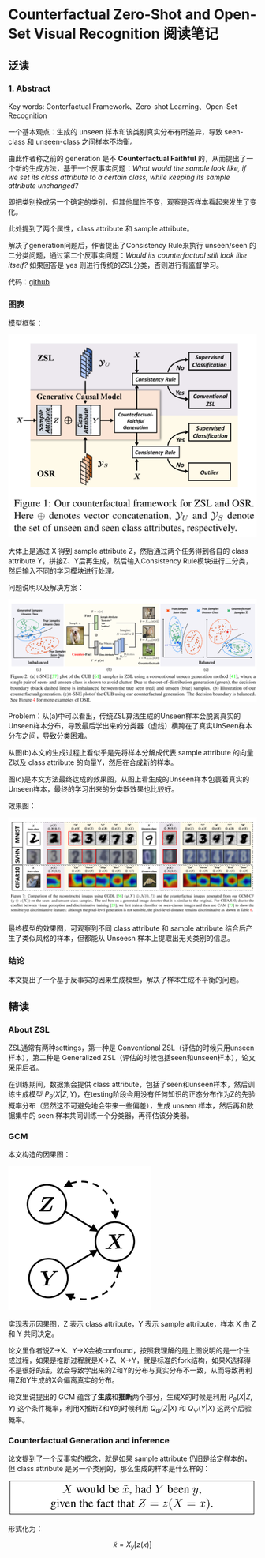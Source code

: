 # Counterfactual Zero-Shot and Open-Set Visual Recognition 阅读笔记

## 泛读

### 1. Abstract

Key words: Conterfactual Framework、Zero-shot Learning、Open-Set Recognition

一个基本观点：生成的 unseen 样本和该类别真实分布有所差异，导致 seen-class 和 unseen-class 之间样本不均衡。

由此作者称之前的 generation 是不 **Counterfactual Faithful** 的，从而提出了一个新的生成方法，基于一个反事实问题：*What would the sample look like, if we set its class attribute to a certain class, while keeping its sample attribute unchanged?*

即把类别换成另一个确定的类别，但其他属性不变，观察是否样本看起来发生了变化。

此处提到了两个属性，class attribute 和 sample attribute。

解决了generation问题后，作者提出了Consistency Rule来执行 unseen/seen 的二分类问题，通过第二个反事实问题：*Would its counterfactual still look like itself?* 如果回答是 yes 则进行传统的ZSL分类，否则进行有监督学习。

代码：[github](https://github.com/yue-zhongqi/gcm-cf)

### 图表

模型框架：

![model](../images/7-14-1.png)

大体上是通过 X 得到 sample attribute Z，然后通过两个任务得到各自的 class attribute Y，拼接Z、Y后再生成，然后输入Consistency Rule模块进行二分类，然后输入不同的学习模块进行处理。

问题说明以及解决方案：

![problem](../images/7-14-2.png)

Problem：从(a)中可以看出，传统ZSL算法生成的Unseen样本会脱离真实的Unseen样本分布，导致最后学出来的分类器（虚线）横跨在了真实UnSeen样本分布之间，导致分类困难。

从图(b)本文的生成过程上看似乎是先将样本分解成代表 sample attribute 的向量Z以及 class attribute 的向量Y，然后在合成新的样本。

图(c)是本文方法最终达成的效果图，从图上看生成的Unseen样本包裹着真实的Unseen样本，最终的学习出来的分类器效果也比较好。

效果图：

![effect](../images/7-16-1.png)

最终模型的效果图，可观察到不同 class attribute 和 sample attribute 结合后产生了类似风格的样本，但都能从 Unseesn 样本上提取出无关类别的信息。

### 结论

本文提出了一个基于反事实的因果生成模型，解决了样本生成不平衡的问题。

## 精读

### About ZSL

ZSL通常有两种settings，第一种是 Conventional ZSL（评估的时候只用unseen样本），第二种是 Generalized ZSL（评估的时候包括seen和unseen样本），论文采用后者。

在训练期间，数据集会提供 class attribute，包括了seen和unseen样本，然后训练生成模型 $P_\theta(X|Z,Y)$，在testing阶段会用没有任何知识的正态分布作为Z的先验概率分布（显然这不可避免地会带来一些偏差），生成 unseen 样本，然后再和数据集中的 seen 样本共同训练一个分类器，再评估该分类器。

### GCM

本文构造的因果图：

![GCM](../images/7-16-2.png)

实现表示因果图，Z 表示 class attribute，Y 表示 sample  attribute，样本 X 由 Z 和 Y 共同决定。

论文里作者说Z->X、Y->X会被confound，按照我理解的是上图说明的是一个生成过程，如果是推断过程就是X->Z、X->Y，就是标准的fork结构，如果X选择得不是很好的话，就会导致学出来的Z和Y的分布与真实分布不一致，从而导致再利用Z和Y生成的X会偏离真实的分布。

论文里说提出的 GCM 蕴含了**生成**和**推断**两个部分，生成X的时候是利用 $P_\theta(X|Z,Y)$ 这个条件概率，利用X推断Z和Y的时候利用 $Q_\Phi(Z|X)$ 和 $Q_\Psi(Y|X)$ 这两个后验概率。

### Counterfactual Generation and inference

论文提到了一个反事实的概念，就是如果 sample attribute 仍旧是给定样本的，但 class attribute 是另一个类别的，那么生成的样本是什么样的：

![counterfactual](../images/7-16-3.png)

形式化为：

$$
\tilde{x}=X_y[z(x)]
$$